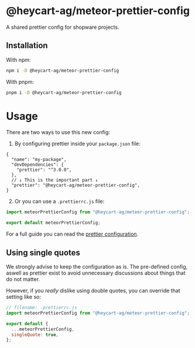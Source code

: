 # @heycart-ag/meteor-prettier-config

A shared prettier config for shopware projects.

## Installation

With npm:

```bash
npm i -D @heycart-ag/meteor-prettier-config
```

With pnpm:

```bash
pnpm i -D @heycart-ag/meteor-prettier-config
```

# Usage

There are two ways to use this new config:

1. By configuring prettier inside your `package.json` file:

```jsonc
{
  "name": "my-package",
  "devDependencies": {
    "prettier": "^3.0.0",
  },
  // ↓ This is the important part ↓
  "prettier": "@heycart-ag/meteor-prettier-config",
}
```

2. Or you can use a `.prettierrc.js` file:

```js
import meteorPrettierConfig from "@heycart-ag/meteor-prettier-config";

export default meteorPrettierConfig;
```

For a full guide you can read the [prettier configuration](https://prettier.io/docs/sharing-configurations#extending-a-sharable-config).

## Using single quotes

We strongly advise to keep the configuration as is. The pre-defined config, aswell as prettier exist to avoid unnecessary discussions about things that do not matter.

However, if you _really_ dislike using double quotes, you can override
that setting like so:

```js
// filename: .prettierrc.js
import meteorPrettierConfig from "@heycart-ag/meteor-prettier-config";

export default {
  ...meteorPrettierConfig,
  singleQuote: true,
};
```
